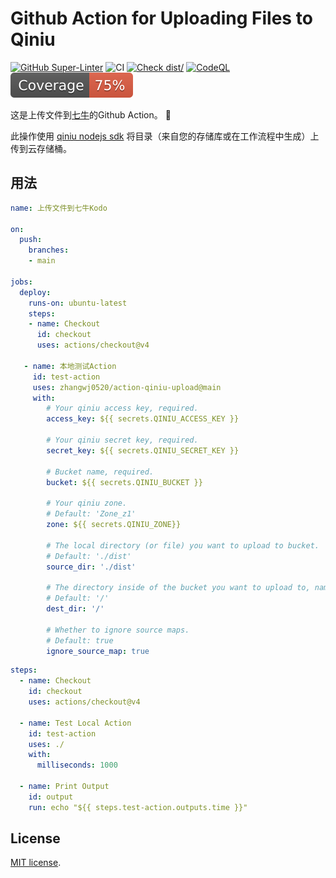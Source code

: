 # Github Action for Uploading Files to Qiniu

[![GitHub Super-Linter](https://github.com/actions/typescript-action/actions/workflows/linter.yml/badge.svg)](https://github.com/super-linter/super-linter)
![CI](https://github.com/actions/typescript-action/actions/workflows/ci.yml/badge.svg)
[![Check dist/](https://github.com/actions/typescript-action/actions/workflows/check-dist.yml/badge.svg)](https://github.com/actions/typescript-action/actions/workflows/check-dist.yml)
[![CodeQL](https://github.com/actions/typescript-action/actions/workflows/codeql-analysis.yml/badge.svg)](https://github.com/actions/typescript-action/actions/workflows/codeql-analysis.yml)
[![Coverage](./badges/coverage.svg)](./badges/coverage.svg)

这是上传文件到[七牛](https://qiniu.com)的Github Action。 :rocket:

此操作使用 [qiniu nodejs sdk](https://github.com/qiniu/nodejs-sdk) 将目录（来自您的存储库或在工作流程中生成）上传到云存储桶。

## 用法

```yaml
name: 上传文件到七牛Kodo

on:
  push:
    branches:
    - main

jobs:
  deploy:
    runs-on: ubuntu-latest
    steps:
    - name: Checkout
      id: checkout
      uses: actions/checkout@v4
  
   - name: 本地测试Action
     id: test-action
     uses: zhangwj0520/action-qiniu-upload@main
     with:
        # Your qiniu access key, required.
        access_key: ${{ secrets.QINIU_ACCESS_KEY }}

        # Your qiniu secret key, required.
        secret_key: ${{ secrets.QINIU_SECRET_KEY }}

        # Bucket name, required.
        bucket: ${{ secrets.QINIU_BUCKET }}

        # Your qiniu zone.
        # Default: 'Zone_z1'
        zone: ${{ secrets.QINIU_ZONE}}

        # The local directory (or file) you want to upload to bucket.
        # Default: './dist'
        source_dir: './dist'

        # The directory inside of the bucket you want to upload to, namely key prefix prepended to dest file key.
        # Default: '/'
        dest_dir: '/'

        # Whether to ignore source maps.
        # Default: true
        ignore_source_map: true
```
  
```yaml
steps:
  - name: Checkout
    id: checkout
    uses: actions/checkout@v4

  - name: Test Local Action
    id: test-action
    uses: ./
    with:
      milliseconds: 1000

  - name: Print Output
    id: output
    run: echo "${{ steps.test-action.outputs.time }}"
```


## License

[MIT license](LICENSE).